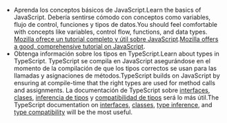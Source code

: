 - <span data-ttu-id="c911f-101">Aprenda los conceptos básicos de JavaScript.</span><span class="sxs-lookup"><span data-stu-id="c911f-101">Learn the basics of JavaScript.</span></span> <span data-ttu-id="c911f-102">Debería sentirse cómodo con conceptos como variables, flujo de control, funciones y tipos de datos.</span><span class="sxs-lookup"><span data-stu-id="c911f-102">You should feel comfortable with concepts like variables, control flow, functions, and data types.</span></span> <span data-ttu-id="c911f-103">[Mozilla ofrece un tutorial completo y útil sobre JavaScript](https://developer.mozilla.org/docs/Web/JavaScript/Guide/Introduction).</span><span class="sxs-lookup"><span data-stu-id="c911f-103">[Mozilla offers a good, comprehensive tutorial on JavaScript](https://developer.mozilla.org/docs/Web/JavaScript/Guide/Introduction).</span></span>
- <span data-ttu-id="c911f-104">Obtenga información sobre los tipos en TypeScript.</span><span class="sxs-lookup"><span data-stu-id="c911f-104">Learn about types in TypeScript.</span></span> <span data-ttu-id="c911f-105">TypeScript se compila en JavaScript asegurándose en el momento de la compilación de que los tipos correctos se usan para las llamadas y asignaciones de métodos.</span><span class="sxs-lookup"><span data-stu-id="c911f-105">TypeScript builds on JavaScript by ensuring at compile-time that the right types are used for method calls and assignments.</span></span> <span data-ttu-id="c911f-106">La documentación de TypeScript sobre [interfaces](https://www.typescriptlang.org/docs/handbook/interfaces.html), [clases](https://www.typescriptlang.org/docs/handbook/classes.html), [inferencia de tipos](https://www.typescriptlang.org/docs/handbook/type-inference.html) y [compatibilidad de tipos](https://www.typescriptlang.org/docs/handbook/type-compatibility.html) será lo más útil.</span><span class="sxs-lookup"><span data-stu-id="c911f-106">The TypeScript documentation on [interfaces](https://www.typescriptlang.org/docs/handbook/interfaces.html), [classes](https://www.typescriptlang.org/docs/handbook/classes.html), [type inference](https://www.typescriptlang.org/docs/handbook/type-inference.html), and [type compatibility](https://www.typescriptlang.org/docs/handbook/type-compatibility.html) will be the most useful.</span></span>
